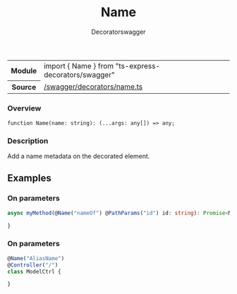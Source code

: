 
<header class="symbol-info-header"><h1 id="name">Name</h1><label class="symbol-info-type-label decorator">Decorator</label><label class="api-type-label swagger" title="swagger">swagger</label></header>
<!-- summary -->
<section class="symbol-info"><table class="is-full-width"><tbody><tr><th>Module</th><td><div class="lang-typescript"><span class="token keyword">import</span> { Name }&nbsp;<span class="token keyword">from</span>&nbsp;<span class="token string">"ts-express-decorators/swagger"</span></div></td></tr><tr><th>Source</th><td><a href="https://github.com/Romakita/ts-express-decorators/blob/v3.10.2/src//swagger/decorators/name.ts#L0-L0">/swagger/decorators/name.ts</a></td></tr></tbody></table></section>
<!-- overview -->


### Overview


<pre><code class="typescript-lang ">function <span class="token function">Name</span><span class="token punctuation">(</span>name<span class="token punctuation">:</span> <span class="token keyword">string</span><span class="token punctuation">)</span><span class="token punctuation">:</span> <span class="token punctuation">(</span>...args<span class="token punctuation">:</span> <span class="token keyword">any</span><span class="token punctuation">[</span><span class="token punctuation">]</span><span class="token punctuation">)</span> => <span class="token keyword">any</span><span class="token punctuation">;</span></code></pre>


<!-- Parameters -->

<!-- Description -->


### Description

Add a name metadata on the decorated element.

## Examples
### On parameters

```typescript
async myMethod(@Name("nameOf") @PathParams("id") id: string): Promise<Model>  {

}
```

### On parameters

```typescript
@Name("AliasName")
@Controller("/")
class ModelCtrl {

}
```

<!-- Members -->

